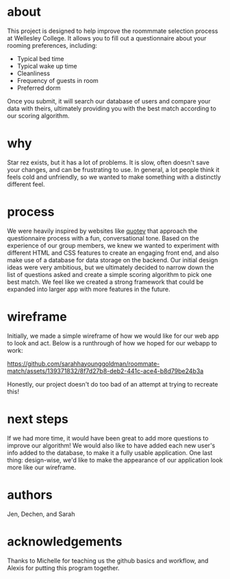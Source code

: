# about
This project is designed to help improve the roommmate selection process at Wellesley College. It allows you to fill out a questionnaire about your rooming preferences, including:
- Typical bed time
- Typical wake up time
- Cleanliness
- Frequency of guests in room
- Preferred dorm

Once you submit, it will search our database of users and compare your data with theirs, ultimately providing you with the best match according to our scoring algorithm.


# why
Star rez exists, but it has a lot of problems. It is slow, often doesn't save your changes, and can be frustrating to use. In general, a lot people think it feels cold and unfriendly, so we wanted to make something with a distinctly different feel.

# process
We were heavily inspired by websites like [quotev](https://www.quotev.com/) that approach the questionnaire process with a fun, conversational tone. Based on the experience of our group members, we knew we wanted to experiment with different HTML and CSS features to create an engaging front end, and also make use of a database for data storage on the backend. Our initial design ideas were very ambitious, but we ultimately decided to narrow down the list of questions asked and create a simple scoring algorithm to pick one best match. We feel like we created a strong framework that could be expanded into larger app with more features in the future.

# wireframe
Initially, we made a simple wireframe of how we would like for our web app to look and act. Below is a runthrough of how we hoped for our webapp to work:


https://github.com/sarahhayounggoldman/roommate-match/assets/139371832/8f7d27b8-deb2-441c-ace4-b8d79be24b3a

Honestly, our project doesn't do too bad of an attempt at trying to recreate this!

# next steps
If we had more time, it would have been great to add more questions to improve our algorithm! We would also like to have added each new user's info added to the database, to make it a fully usable application. One last thing: design-wise, we'd like to make the appearance of our application look more like our wireframe.

# authors
Jen, Dechen, and Sarah

# acknowledgements
Thanks to Michelle for teaching us the github basics and workflow, and Alexis for putting this program together.
